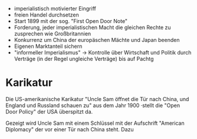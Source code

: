 + imperialistisch motivierter Eingriff
+ freien Handel durchsetzen
+ Start 1899 mit der sog. "First Open Door Note"
+ Forderung, jeder imperialistischen Macht die gleichen Rechte zu zusprechen wie Großbritannien 
+ Konkurrenz um China der europäschen Mächte und Japan beenden
+ Eigenen Marktanteil sichern
+ "informeller Imperialismus" -> Kontrolle über Wirtschaft und Politik durch Verträge (in der Regel ungleiche Verträge) bis auf Pachtg
# Karikatur
Die US-amerikanische Karikatur "Uncle Sam öffnet die Tür nach China, und England und Russland schauen zu" aus dem Jahr 1900 ·stellt die "Open Door Policy" der USA überspitzt da.

Gezeigt wird Uncle Sam mit einem Schlüssel mit der Aufschrift "American Diplomacy" der vor einer Tür nach China steht. Dazu 
